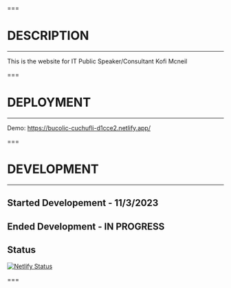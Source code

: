 ===

# DESCRIPTION

---

This is the website for IT Public Speaker/Consultant Kofi Mcneil

===

# DEPLOYMENT

---

Demo: https://bucolic-cuchufli-d1cce2.netlify.app/

===

# DEVELOPMENT

---

## Started Developement - 11/3/2023

## Ended Development - IN PROGRESS

## Status

[![Netlify Status](https://api.netlify.com/api/v1/badges/bc71a942-281d-4356-8013-d8e11ddc0a08/deploy-status)](https://app.netlify.com/sites/bucolic-cuchufli-d1cce2/deploys)

===
